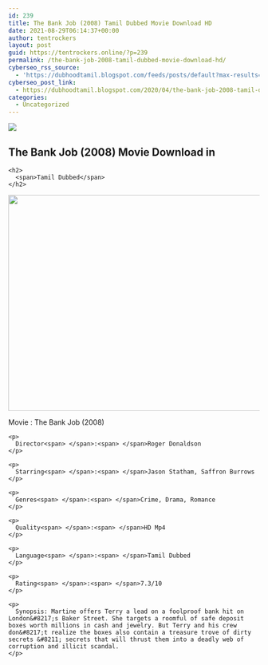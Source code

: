```yaml
---
id: 239
title: The Bank Job (2008) Tamil Dubbed Movie Download HD
date: 2021-08-29T06:14:37+00:00
author: tentrockers
layout: post
guid: https://tentrockers.online/?p=239
permalink: /the-bank-job-2008-tamil-dubbed-movie-download-hd/
cyberseo_rss_source:
  - 'https://dubhoodtamil.blogspot.com/feeds/posts/default?max-results=150&start-index=301'
cyberseo_post_link:
  - https://dubhoodtamil.blogspot.com/2020/04/the-bank-job-2008-tamil-dubbed-movie.html
categories:
  - Uncategorized
---
```

<div class="media_block">
  <img src="https://1.bp.blogspot.com/-oojfXzjemws/XqhI7cLwG0I/AAAAAAAAA3Q/OMHKqatwgmQeu55TVt_AwjlMhgdu9vs-ACNcBGAsYHQ/s72-w541-h433-c/140326-frederika.jpg" class="media_thumbnail" />
</div>

<div dir="ltr" trbidi="on" readability="14.36170212766">
  <p>
    <h2>
      <span>The Bank Job (2008) Movie Download in&nbsp;</span>
    </h2>
    
    <h2>
      <span>Tamil Dubbed</span>
    </h2>
  </p>
  
  <div>
    <a href="https://1.bp.blogspot.com/-oojfXzjemws/XqhI7cLwG0I/AAAAAAAAA3Q/OMHKqatwgmQeu55TVt_AwjlMhgdu9vs-ACNcBGAsYHQ/s1600/140326-frederika.jpg"><span><img loading="lazy" border="0" data-original-height="1024" data-original-width="1280" height="433" src="https://1.bp.blogspot.com/-oojfXzjemws/XqhI7cLwG0I/AAAAAAAAA3Q/OMHKqatwgmQeu55TVt_AwjlMhgdu9vs-ACNcBGAsYHQ/w541-h433/140326-frederika.jpg" width="541" /></span></a>
  </div>
  
  <div readability="21">
    <p>
      Movie<span> </span>:<span> </span>The Bank Job (2008)
    </p>
    
    <p>
      Director<span> </span>:<span> </span>Roger Donaldson
    </p>
    
    <p>
      Starring<span> </span>:<span> </span>Jason Statham, Saffron Burrows
    </p>
    
    <p>
      Genres<span> </span>:<span> </span>Crime, Drama, Romance
    </p>
    
    <p>
      Quality<span> </span>:<span> </span>HD Mp4
    </p>
    
    <p>
      Language<span> </span>:<span> </span>Tamil Dubbed
    </p>
    
    <p>
      Rating<span> </span>:<span> </span>7.3/10
    </p>
    
    <p>
      Synopsis: Martine offers Terry a lead on a foolproof bank hit on London&#8217;s Baker Street. She targets a roomful of safe deposit boxes worth millions in cash and jewelry. But Terry and his crew don&#8217;t realize the boxes also contain a treasure trove of dirty secrets &#8211; secrets that will thrust them into a deadly web of corruption and illicit scandal.
    </p>
  </div>
</div>